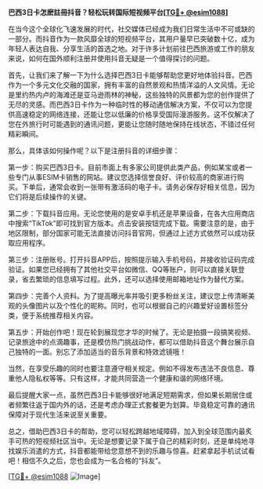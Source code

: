 **巴西3日卡怎麽註冊抖音？轻松玩转国际短视频平台[[TG💪+ @esim1088](https://t.me/s/esim1088)]**

在当今这个全球化飞速发展的时代，社交媒体已经成为我们日常生活中不可或缺的一部分。而抖音作为一款风靡全球的短视频平台，其用户量早已突破数十亿，成为年轻人表达自我、分享生活的首选之地。对于许多计划前往巴西旅游或工作的朋友来说，如何在国外顺利注册并使用抖音无疑是一个值得探讨的问题。

首先，让我们来了解一下为什么选择巴西3日卡能够帮助您更好地体验抖音。巴西作为一个多元文化交融的国家，拥有丰富的自然景观和热情洋溢的人文风情。无论是里约热内卢的海滩还是亚马逊雨林的神秘，这些独特的风景都为您的创作提供了无尽的灵感。而巴西3日卡作为一种临时性的移动通信解决方案，不仅可以为您提供高速稳定的网络连接，还能让您以低廉的价格享受国际漫游服务。这不仅解决了您在外旅行时可能遇到的通讯问题，更能让您随时随地保持在线状态，不错过任何精彩瞬间。

那么，具体该如何操作呢？以下是注册抖音的详细步骤：

第一步：购买巴西3日卡。目前市面上有多家公司提供此类产品，例如某宝或者一些专门从事ESIM卡销售的网站。建议您选择信誉良好、评价较高的商家进行购买。下单后，通常会收到一张带有激活码的电子卡。请务必保存好相关信息，因为它们将是后续操作的关键。

第二步：下载抖音应用。无论您使用的是安卓手机还是苹果设备，在各大应用商店中搜索“TikTok”即可找到官方版本。点击安装按钮完成下载。需要注意的是，由于地区限制，部分国家可能无法直接访问抖音官网，但通过上述方式依然可以成功获取应用程序。

第三步：注册账号。打开抖音APP后，按照提示输入手机号码，并接收验证码完成验证。如果您已经拥有了其他社交平台如微信、QQ等账户，则可以直接关联登录，省去繁琐的信息填写过程。此外，还可以选择使用邮箱地址作为替代方案。

第四步：完善个人资料。为了提高曝光率并吸引更多粉丝关注，建议您上传清晰美观的头像图片以及个性化的昵称。同时，也可以根据自己的兴趣爱好设置标签分类，便于系统推荐相关内容。

第五步：开始创作吧！现在轮到展现您才华的时候了。无论是拍摄一段搞笑视频、记录旅途中的点滴趣事，还是模仿热门挑战动作，都可以借助抖音这个舞台展示自己独特的一面。别忘了添加适当的音乐背景和特效滤镜哦！

当然，在享受乐趣的同时也要注意遵守相关规定。例如不得发布违法不良信息、尊重他人隐私权等等。只有这样，才能共同营造一个健康和谐的网络环境。

最后提醒大家一点，虽然巴西3日卡能够很好地满足短期需求，但如果长期居住或者频繁往返于国内外的话，还是考虑办理正式套餐更为划算。毕竟稳定可靠的通讯保障对于现代生活来说至关重要。

总之，借助巴西3日卡的帮助，您可以轻松跨越地域障碍，加入到全球范围内最炙手可热的短视频社区当中。无论是想要记录下属于自己的精彩时刻，还是单纯地寻找娱乐消遣的方式，抖音都能带给您意想不到的乐趣与惊喜。赶紧拿起手机试试看吧！相信不久之后，您也会成为一名合格的“抖友”。

[[TG💪+ @esim1088](https://t.me/s/esim1088) ![Image](https://i.postimg.cc/4NQfJmqS/Snipaste-2025-05-13-00-14-12.png)]